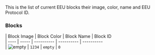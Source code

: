 This is the list of current EEU blocks their image, color, name and EEU Protocol ID.

### <a id="model-blocks">Blocks</a>

| Block Image  | Block Color | Block Name | Block ID  
| ---- | ----- | ----------  | ---------- | ----------  
| ![empty](https://github.com/capasha/EEUProtocol/blob/master/images/empty.png)  | `1234`   | `empty` | `0`  
